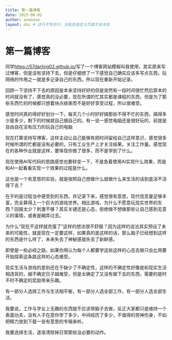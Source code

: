 ```yaml
---
title: 第一篇博客
date: 2025-06-02
author: anaouse
layout: doc # 这行不写也行，涉及到自定义页面才会涉及
---
```


# 第一篇博客
同学<https://57darling02.github.io/>写了一个博客网站模板叫我使用，其实原来写过博客，但是没有坚持下去，但是仔细想了一下感觉自己确实应该多写点东西，玩网络的作用之一就是多记录自己的东西。所以现在重新开始记录。

回顾一下坚持不下去的原因是本来坚持好好的但是突然有一段时间很忙然后原本的时间就没有了，感觉真的没必要，现在所谓的忙其实都是课程的东西，但是为了那些东西忙的时候都只想着快点结束而不是好好享受过程，所以很难受。

感觉时间真的得好好划分一下，每天几个小时好好搞那些不得不忙的东西，搞得多少是多少，剩下的时候就自己搞自己的。有一说一感觉电脑还是很好玩的，前提是自由自在没有压力的玩自己的电脑

现在打算坚持写博客，这样主动让自己能够有把时间留给自己这样意识，感觉很多时候所谓的忙都是没有必要的，只有工业生产上才关注结果，关注工作量。感觉现在的各种作业就是这样，要体现你做了很多，而不是学到了什么。

现在使用AI写代码的思路感觉也要转变一下，不是急着使用AI实现什么效果，而是和AI一起看看实现一个效果的过程是什么。

这也是一个有意思的实验，就是按照自己想做什么就做什么来生活的话到底活不活得下去？

在乎的是过程当中感受到的东西，并记录下来，感觉很有意思，现代信息量足够丰富，完全算得上一个巨大的游戏世界。相比游戏，为什么不愿意玩现实世界的东西？回报太少？刺激不够？其实关键还是心态，拒绝做不想做那些让自己感到无意义的事情，或者是糊弄过去。

为什么“现在不这样就完蛋了”这样的想法很不舒服？因为这样的说法其实预设了未来的可能性，就是现在一定要这样，如果真的是这样的话，那么脑子已经想到这样的东西是什么样了，未来失去了神秘感就失去了新鲜感。

即使是一些必经之路，如果你用认为每个人都要学这些这样的心态去做只会比用要开始探索这条路这样的心态难受。

现实生活与游戏的差别还在于缺少了不确定性，这样的不确定性好像是和现实生活相违背的，越不确定日子越难受，但是太确定了又没有做下去的东西，需要的是时不时不确定的奖励带来乐趣。

有一部分人选择工作与生活相平衡，有一部分人选全部工作，有一部分人选全部生活。

我要说，工作与学业上无趣的东西就不应该带脑子去做，反正大家都只是维持一个表面功夫，没有人子在意你学了多少，中间经历了多少，不值得的劳神伤身，不如把精力放到下载一张有意思的专辑来听。

我要选择生活，逐渐清除掉日常那些没必要的动作。

